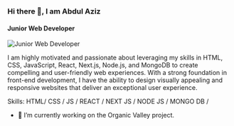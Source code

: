 ### Hi there 👋, I am Abdul Aziz
#### Junior Web Developer
![Junior Web Developer](https://live.staticflickr.com/65535/51350239267_54560763e6_b.jpg)

 I am highly motivated and passionate about leveraging my skills in HTML, CSS, JavaScript, React, Next.js, Node.js, and MongoDB to create compelling and user-friendly web experiences. With a strong foundation in front-end development, I have the ability to design visually appealing and responsive websites that deliver an exceptional user experience.

Skills: HTML/ CSS / JS / REACT / NEXT JS / NODE JS / MONGO DB /  

- 🔭 I’m currently working on the Organic Valley project.





